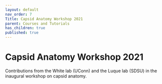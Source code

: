 ```yaml
---
layout: default
nav_order: 7
Title: Capsid Anatomy Workshop 2021
parent: Courses and Tutorials
has_children: true
published: true
---
```


# Capsid Anatomy Workshop 2021

Contributions from the White lab (UConn) and the Luque lab (SDSU) in the inaugural workshop on capsid anatomy.
